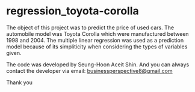 # regression_toyota-corolla

The object of this project was to predict the price of used cars.
The automobile model was Toyota Corolla which were manufactured between 1998 and 2004.
The multiple linear regression was used as a prediction model because of its simpliticity when considering the types of variables given.

The code was developed by Seung-Hoon Aceit Shin.
And you can always contact the developer via email: businessperspective8@gmail.com

Thank you
